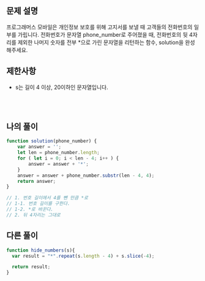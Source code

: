 ## 문제 설명

프로그래머스 모바일은 개인정보 보호를 위해 고지서를 보낼 때 고객들의 전화번호의 일부를 가립니다.
전화번호가 문자열 phone_number로 주어졌을 때, 전화번호의 뒷 4자리를 제외한 나머지 숫자를 전부 *으로 가린 문자열을 리턴하는 함수, solution을 완성해주세요.

## 제한사항

* s는 길이 4 이상, 20이하인 문자열입니다.

<br/>
<br/>

## 나의 풀이

```js
function solution(phone_number) {
    var answer = '';
    let len = phone_number.length;
    for ( let i = 0; i < len - 4; i++ ) {
        answer = answer + '*';
    }
    answer = answer + phone_number.substr(len - 4, 4);
    return answer;
}

// 1. 번호 길이에서 4를 뺀 만큼 *로
// 1-1. 번호 길이를 구한다.
// 1-2. *로 바꾼다.
// 2. 뒤 4자리는 그대로

```

## 다른 풀이

```js
function hide_numbers(s){
  var result = "*".repeat(s.length - 4) + s.slice(-4);

  return result;
}
```